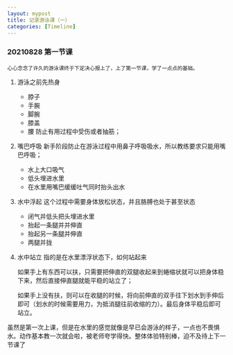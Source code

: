 ```yaml
---
layout: mypost
title: 记录游泳课（一）
categories: [Timeline]
---
```


### 20210828 第一节课

    心心念念了许久的游泳课终于下定决心报上了，上了第一节课，学了一点点的基础。

1. 游泳之前先热身
   - 脖子
   - 手腕
   - 脚腕
   - 膝盖
   - 腰
     防止有用过程中受伤或者抽筋；
2. 嘴巴呼吸
   新手阶段防止在游泳过程中用鼻子呼吸吸水，所以教练要求只能用嘴巴呼吸；

   - 水上大口吸气
   - 低头埋进水里
   - 在水里用嘴巴缓缓吐气同时抬头出水

3. 水中浮起
   这个过程中需要身体放松状态，并且胳膊也处于甚至状态

   - 闭气并低头把头埋进水里
   - 抬起一条腿并并伸直
   - 抬起另一条腿并伸直
   - 两腿并拢

4. 水中站立
   指的是在水里漂浮状态下，如何站起来

   如果手上有东西可以扶，只需要把伸直的双腿收起来到蜷缩状就可以把身体稳下来，然后直接伸直腿就能平稳的站立了；

   如果手上没有扶，则可以在收腿的时候，将向前伸直的双手往下划水到手伸后即可（划水的时候需要用力，为抵消腿往前收缩的力）。最后身体平稳后即可站立。

虽然是第一次上课，但是在水里的感觉就像是早已会游泳的样子，一点也不畏惧水。动作基本教一次就会啦，被老师夸学得快。整体体验特别棒，迫不及待上下一节课了
